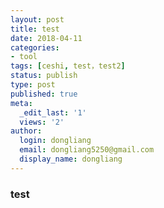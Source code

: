 ```yaml
---
layout: post
title: test 
date: 2018-04-11
categories:
- tool
tags: [ceshi, test，test2]
status: publish
type: post
published: true
meta:
  _edit_last: '1'
  views: '2'
author:
  login: dongliang
  email: dongliang5250@gmail.com
  display_name: dongliang
---
```


### test

